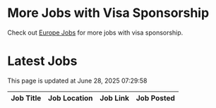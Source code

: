 # More Jobs with Visa Sponsorship

Check out [Europe Jobs](https://github.com/sureshparimi/europejobs#latest-jobs) for more jobs with visa sponsorship.

# Latest Jobs

This page is updated at June 28, 2025 07:29:58

| Job Title | Job Location | Job Link | Job Posted |
| --- | --- | --- | --- |
